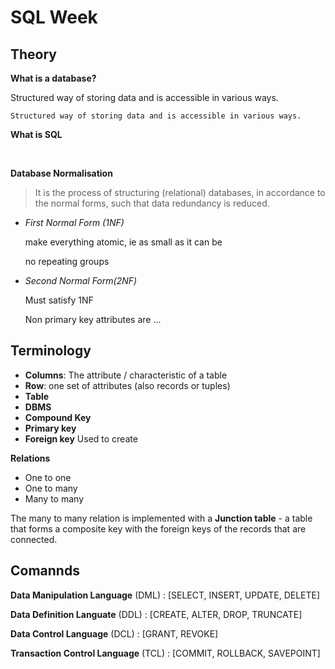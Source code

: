 # SQL Week

## Theory

**What is a database?**

  Structured way of storing data and is accessible in various ways.

    Structured way of storing data and is accessible in various ways.

**What is SQL**

<br>

**Database Normalisation**

> It is the process of structuring (relational) databases, in accordance to the normal forms, such that data redundancy is reduced. 

- *First Normal Form (1NF)*

  make everything atomic, ie as small as it can be

  no repeating groups

- *Second Normal Form(2NF)*

  Must satisfy 1NF

  Non primary key attributes are ...


## Terminology

- **Columns**: The attribute / characteristic of a table
- **Row**: one set of attributes (also records or tuples)
- **Table**
- **DBMS**
- **Compound Key**
- **Primary key**
- **Foreign key** Used to create 

**Relations**
- One to one
- One to many
- Many to many

The many to many relation is implemented with a **Junction table** - a table that forms a composite key with the foreign keys of the records that are connected.

## Comannds

**Data Manipulation Language** (DML) : [SELECT, INSERT, UPDATE, DELETE]

**Data Definition Languate** (DDL) : [CREATE, ALTER, DROP, TRUNCATE]

**Data Control Language** (DCL) : [GRANT, REVOKE]

**Transaction Control Language** (TCL) : [COMMIT, ROLLBACK, SAVEPOINT]







